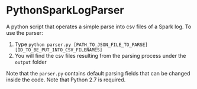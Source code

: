 # PythonSparkLogParser
A python script that operates a simple parse into csv files of a Spark log.
To use the parser:

1. Type ```python parser.py [PATH_TO_JSON_FILE_TO_PARSE] [ID_TO_BE_PUT_INTO_CSV_FILENAMES]```
2. You will find the csv files resulting from the parsing process under the ```output``` folder

Note that the ```parser.py``` contains default parsing fields that can be changed inside
the code.
Note that Python 2.7 is required.
